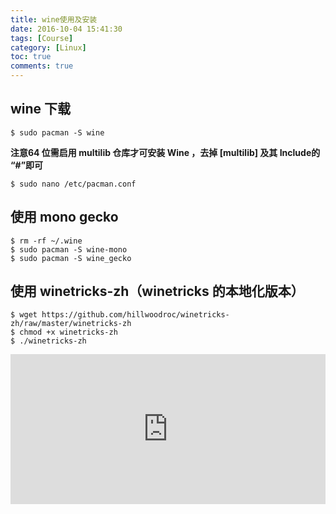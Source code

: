 ```yaml
---
title: wine使用及安装
date: 2016-10-04 15:41:30
tags: [Course]
category: [Linux]
toc: true
comments: true
---
```

## wine 下载
```
$ sudo pacman -S wine
```
**注意64 位需启用 multilib 仓库才可安装 Wine ，去掉 [multilib] 及其 Include的 “#”即可**
```
$ sudo nano /etc/pacman.conf
```
## 使用 mono gecko
```
$ rm -rf ~/.wine
$ sudo pacman -S wine-mono
$ sudo pacman -S wine_gecko
```
## 使用 winetricks-zh（winetricks 的本地化版本）
```
$ wget https://github.com/hillwoodroc/winetricks-zh/raw/master/winetricks-zh
$ chmod +x winetricks-zh
$ ./winetricks-zh
```
<iframe src="https://invalidcode.github.io/donate/" style="overflow-x:hidden;overflow-y:hidden; border:0xp none #fff; min-height:240px; width:100%;"  frameborder="0" scrolling="no"></iframe>

